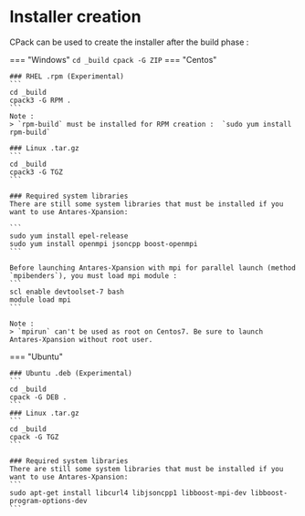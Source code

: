 # Installer creation
CPack can be used to create the installer after the build phase :

=== "Windows"
    ```
    cd _build
    cpack -G ZIP
    ```
=== "Centos"

    ### RHEL .rpm (Experimental)
    ```
    cd _build
    cpack3 -G RPM .
    ```
    Note :
    > `rpm-build` must be installed for RPM creation :  `sudo yum install rpm-build`

    ### Linux .tar.gz
    ```
    cd _build
    cpack3 -G TGZ
    ```
    
    ### Required system libraries
    There are still some system libraries that must be installed if you want to use Antares-Xpansion:
    
    ```
    sudo yum install epel-release
    sudo yum install openmpi jsoncpp boost-openmpi
    ```
    
    Before launching Antares-Xpansion with mpi for parallel launch (method `mpibenders`), you must load mpi module :
    ```
    scl enable devtoolset-7 bash
    module load mpi
    ```
    
    Note :
    > `mpirun` can't be used as root on Centos7. Be sure to launch Antares-Xpansion without root user.

=== "Ubuntu"

    ### Ubuntu .deb (Experimental)
    ```
    cd _build
    cpack -G DEB .
    ```
    ### Linux .tar.gz
    ```
    cd _build
    cpack -G TGZ
    ```
    
    ### Required system libraries
    There are still some system libraries that must be installed if you want to use Antares-Xpansion:
    ```
    sudo apt-get install libcurl4 libjsoncpp1 libboost-mpi-dev libboost-program-options-dev
    ```